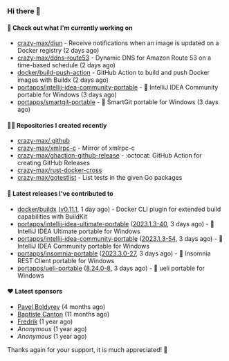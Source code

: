 ### Hi there 👋

#### 👷 Check out what I'm currently working on

- [crazy-max/diun](https://github.com/crazy-max/diun) - Receive notifications when an image is updated on a Docker registry (2 days ago)
- [crazy-max/ddns-route53](https://github.com/crazy-max/ddns-route53) - Dynamic DNS for Amazon Route 53 on a time-based schedule (2 days ago)
- [docker/build-push-action](https://github.com/docker/build-push-action) - GitHub Action to build and push Docker images with Buildx (2 days ago)
- [portapps/intellij-idea-community-portable](https://github.com/portapps/intellij-idea-community-portable) - 🚀 IntelliJ IDEA Community portable for Windows (3 days ago)
- [portapps/smartgit-portable](https://github.com/portapps/smartgit-portable) - 🚀 SmartGit portable for Windows  (3 days ago)

#### 👨‍💻 Repositories I created recently

- [crazy-max/.github](https://github.com/crazy-max/.github)
- [crazy-max/xmlrpc-c](https://github.com/crazy-max/xmlrpc-c) - Mirror of xmlrpc-c
- [crazy-max/ghaction-github-release](https://github.com/crazy-max/ghaction-github-release) - :octocat: GitHub Action for creating GitHub Releases
- [crazy-max/rust-docker-cross](https://github.com/crazy-max/rust-docker-cross)
- [crazy-max/gotestlist](https://github.com/crazy-max/gotestlist) - List tests in the given Go packages

#### 🚀 Latest releases I've contributed to

- [docker/buildx](https://github.com/docker/buildx) ([v0.11.1](https://github.com/docker/buildx/releases/tag/v0.11.1), 1 day ago) - Docker CLI plugin for extended build capabilities with BuildKit
- [portapps/intellij-idea-ultimate-portable](https://github.com/portapps/intellij-idea-ultimate-portable) ([2023.1.3-40](https://github.com/portapps/intellij-idea-ultimate-portable/releases/tag/2023.1.3-40), 3 days ago) - 🚀 IntelliJ IDEA Ultimate portable for Windows 
- [portapps/intellij-idea-community-portable](https://github.com/portapps/intellij-idea-community-portable) ([2023.1.3-54](https://github.com/portapps/intellij-idea-community-portable/releases/tag/2023.1.3-54), 3 days ago) - 🚀 IntelliJ IDEA Community portable for Windows
- [portapps/insomnia-portable](https://github.com/portapps/insomnia-portable) ([2023.3.0-27](https://github.com/portapps/insomnia-portable/releases/tag/2023.3.0-27), 3 days ago) - 🚀 Insomnia REST Client portable for Windows
- [portapps/ueli-portable](https://github.com/portapps/ueli-portable) ([8.24.0-8](https://github.com/portapps/ueli-portable/releases/tag/8.24.0-8), 3 days ago) - 🚀 ueli portable for Windows

#### ❤️ Latest sponsors
- [Pavel Boldyrev](https://github.com/bpg) (4 months ago)
- [Baptiste Canton](https://github.com/batmac) (11 months ago)
- [Fredrik](https://github.com/fredrikscode) (1 year ago)
- _Anonymous_ (1 year ago)
- _Anonymous_ (1 year ago)

Thanks again for your support, it is much appreciated! 🙏
